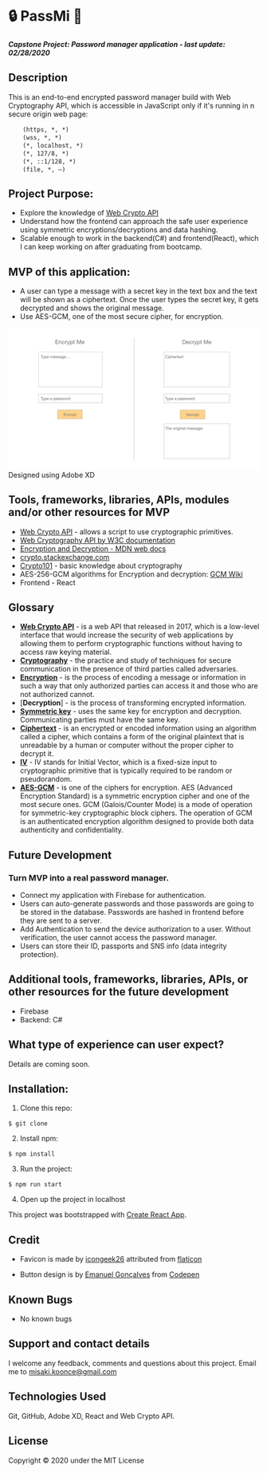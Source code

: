 # 🔒 PassMi 🔑

#### _Capstone Project: Password manager application - last update: 02/28/2020_

## Description
This is an end-to-end encrypted password manager build with Web Cryptography API, which is accessible in JavaScript only if it's running in n secure origin web page:
```
    (https, *, *)
    (wss, *, *)
    (*, localhost, *)
    (*, 127/8, *)
    (*, ::1/128, *)
    (file, *, —)
```

## Project Purpose: 
- Explore the knowledge of [Web Crypto API](https://developer.mozilla.org/en-US/docs/Web/API/Web_Crypto_API)
- Understand how the frontend can approach the safe user experience using symmetric encryptions/decryptions and data hashing.
- Scalable enough to work in the backend(C#) and frontend(React), which I can keep working on after graduating from bootcamp.


## MVP of this application:
- A user can type a message with a secret key in the text box and the text will be shown as a ciphertext. Once the user types the secret key, it gets decrypted and shows the original message.
- Use AES-GCM, one of the most secure cipher, for encryption.

<img src='./img/mvp-app.jpg' alt='mvp app design' />
Designed using Adobe XD

## Tools, frameworks, libraries, APIs, modules and/or other resources for MVP
- [Web Crypto API](https://developer.mozilla.org/en-US/docs/Web/API/Web_Crypto_API) - allows a script to use cryptographic primitives.
- [Web Cryptography API by W3C documentation](https://www.w3.org/TR/WebCryptoAPI/)
- [Encryption and Decryption - MDN web docs](https://developer.mozilla.org/en-US/docs/Archive/Security/Encryption_and_Decryption)
- [crypto.stackexchange.com](https://crypto.stackexchange.com/)
- [Crypto101](https://www.crypto101.io/) - basic knowledge about cryptography
- AES-256-GCM algorithms for Encryption and decryption: [GCM Wiki](https://en.wikipedia.org/wiki/Galois/Counter_Mode)
- Frontend - React

## Glossary
- [**Web Crypto API**](https://en.wikipedia.org/wiki/Web_Cryptography_API) - is a web API that released in 2017, which is a low-level interface that would increase the security of web applications by allowing them to perform cryptographic functions without having to access raw keying material.
- [**Cryptography**](https://en.wikipedia.org/wiki/Cryptography) - the practice and study of techniques for secure communication in the presence of third parties called adversaries.
- [**Encryption**](https://en.wikipedia.org/wiki/Encryption) - is the process of encoding a message or information in such a way that only authorized parties can access it and those who are not authorized cannot.
- [**Decryption**] - is the process of transforming encrypted information.
- [**Symmetric key**](https://en.wikipedia.org/wiki/Symmetric-key_algorithm) - uses the same key for encryption and decryption. Communicating parties must have the same key.
- [**Ciphertext**](https://en.wikipedia.org/wiki/Ciphertext) - is an encrypted or encoded information using an algorithm called a cipher, which contains a form of the original plaintext that is unreadable by a human or computer without the proper cipher to decrypt it.
- [**IV**](https://en.wikipedia.org/wiki/Initialization_vector) - IV stands for Initial Vector, which is a fixed-size input to cryptographic primitive that is typically required to be random or pseudorandom. 
- [**AES-GCM**](https://en.wikipedia.org/wiki/Galois/Counter_Mode) - is one of the ciphers for encryption. AES (Advanced Encryption Standard) is a symmetric encryption cipher and one of the most secure ones. GCM (Galois/Counter Mode) is a mode of operation for symmetric-key cryptographic block ciphers. The operation of GCM is an authenticated encryption algorithm designed to provide both data authenticity and confidentiality.



## Future Development
### Turn MVP into a real password manager.
- Connect my application with Firebase for authentication.
- Users can auto-generate passwords and those passwords are going to be stored in the database. Passwords are hashed in frontend before they are sent to a server.
- Add Authentication to send the device authorization to a user. Without verification, the user cannot access the password manager.
- Users can store their ID, passports and SNS info (data integrity protection).


## Additional tools, frameworks, libraries, APIs, or other resources for the future development
- Firebase
- Backend: C#

## What type of experience can user expect?
Details are coming soon.


## Installation:
1. Clone this repo:
```
$ git clone 
```

2. Install npm:

```
$ npm install
```

3. Run the project:
```
$ npm run start 
```

4. Open up the project in localhost

This project was bootstrapped with [Create React App](https://github.com/facebook/create-react-app).

## Credit
- Favicon is made by [icongeek26](https://www.flaticon.com/authors/icongeek26) attributed from [flaticon](flaticon.com)

- Button design is by [Emanuel Gonçalves](https://codepen.io/emanuelgsouza) from [Codepen](https://codepen.io/)

## Known Bugs
- No known bugs


## Support and contact details
I welcome any feedback, comments and questions about this project. Email me to misaki.koonce@gmail.com

## Technologies Used
Git, GitHub, Adobe XD, React and Web Crypto API.

## License
Copyright © 2020 under the MIT License
